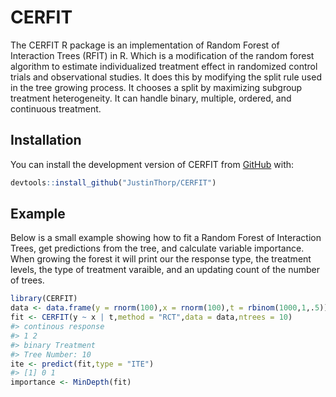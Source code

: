 
<!-- README.md is generated from README.Rmd. Please edit that file -->

# CERFIT

<!-- badges: start -->
<!-- badges: end -->

The CERFIT R package is an implementation of Random Forest of
Interaction Trees (RFIT) in R. Which is a modification of the random
forest algorithm to estimate individualized treatment effect in
randomized control trials and observational studies. It does this by
modifying the split rule used in the tree growing process. It chooses a
split by maximizing subgroup treatment heterogeneity. It can handle
binary, multiple, ordered, and continuous treatment.

## Installation

You can install the development version of CERFIT from
[GitHub](https://github.com/JustinThorp/CERFIT) with:

``` r
devtools::install_github("JustinThorp/CERFIT")
```

## Example

Below is a small example showing how to fit a Random Forest of
Interaction Trees, get predictions from the tree, and calculate variable
importance. When growing the forest it will print our the response type,
the treatment levels, the type of treatment varaible, and an updating
count of the number of trees.

``` r
library(CERFIT)
data <- data.frame(y = rnorm(100),x = rnorm(100),t = rbinom(1000,1,.5))
fit <- CERFIT(y ~ x | t,method = "RCT",data = data,ntrees = 10)
#> continous response 
#> 1 2 
#> binary Treatment 
#> Tree Number: 10
ite <- predict(fit,type = "ITE")
#> [1] 0 1
importance <- MinDepth(fit)
```
